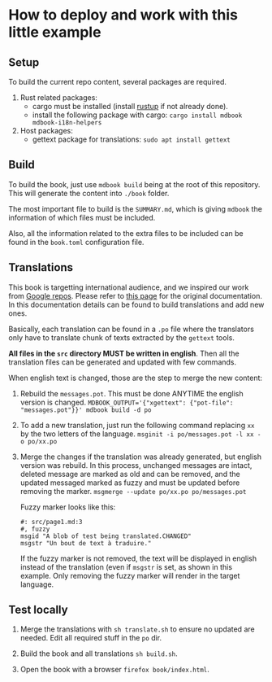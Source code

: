 # How to deploy and work with this little example

## Setup

To build the current repo content, several packages are required.

1. Rust related packages:
    * cargo must be installed (install [rustup](https://rustup.rs/) if not already done).
    * install the following package with cargo: `cargo install mdbook mdbook-i18n-helpers`
2. Host packages:
    * gettext package for translations: `sudo apt install gettext`

## Build

To build the book, just use `mdbook build` being at the root of this repository.
This will generate the content into `./book` folder.

The most important file to build is the `SUMMARY.md`, which is giving `mdbook` the information
of which files must be included.

Also, all the information related to the extra files to be included can be found in the
`book.toml` configuration file.

## Translations

This book is targetting international audience, and we inspired our work from [Google repos](https://github.com/google/comprehensive-rust).
Please refer to [this page](https://github.com/google/comprehensive-rust/blob/5bbb68be2cee0f2ee1b5be96c97e5a6aad385b1f/TRANSLATIONS.md) for the original documentation. In this documentation details can be found to build translations and add new ones.

Basically, each translation can be found in a `.po` file where the translators only have to translate chunk of texts
extracted by the `gettext` tools.

**All files in the `src` directory MUST be written in english**. Then all the translation files can be
generated and updated with few commands.

When english text is changed, those are the step to merge the new content:

1. Rebuild the `messages.pot`. This must be done ANYTIME the english version is changed.
   `MDBOOK_OUTPUT='{"xgettext": {"pot-file": "messages.pot"}}' mdbook build -d po`
   
2. To add a new translation, just run the following command replacing `xx` by the two letters of the language.
   `msginit -i po/messages.pot -l xx -o po/xx.po`

2. Merge the changes if the translation was already generated, but english version was rebuild.
   In this process, unchanged messages are intact, deleted message are marked as old and can be removed, and the updated messaged
   marked as fuzzy and must be updated before removing the marker.
   `msgmerge --update po/xx.po po/messages.pot`

   Fuzzy marker looks like this:
   ```
   #: src/page1.md:3
   #, fuzzy
   msgid "A blob of test being translated.CHANGED"
   msgstr "Un bout de text à traduire."
   ```

   If the fuzzy marker is not removed, the text will be displayed in english instead of
   the translation (even if `msgstr` is set, as shown in this example. Only removing the
   fuzzy marker will render in the target language.

## Test locally

1. Merge the translations with `sh translate.sh` to ensure no updated are needed. Edit all required stuff in the `po` dir.

2. Build the book and all translations `sh build.sh`.

3. Open the book with a browser `firefox book/index.html`.
